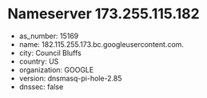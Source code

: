 # Nameserver 173.255.115.182

* as_number: 15169
* name: 182.115.255.173.bc.googleusercontent.com.
* city: Council Bluffs
* country: US
* organization: GOOGLE
* version: dnsmasq-pi-hole-2.85
* dnssec: false
